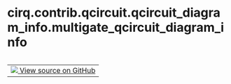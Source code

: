 <div itemscope itemtype="http://developers.google.com/ReferenceObject">
<meta itemprop="name" content="cirq.contrib.qcircuit.qcircuit_diagram_info.multigate_qcircuit_diagram_info" />
<meta itemprop="path" content="Stable" />
</div>

# cirq.contrib.qcircuit.qcircuit_diagram_info.multigate_qcircuit_diagram_info

<!-- Insert buttons and diff -->

<table class="tfo-notebook-buttons tfo-api" align="left">

<td>
  <a target="_blank" href="https://github.com/quantumlib/cirq/tree/master/cirq/contrib/qcircuit/qcircuit_diagram_info.py">
    <img src="https://www.tensorflow.org/images/GitHub-Mark-32px.png" />
    View source on GitHub
  </a>
</td>
</table>





<pre class="devsite-click-to-copy prettyprint lang-py tfo-signature-link">
<code>cirq.contrib.qcircuit.qcircuit_diagram_info.multigate_qcircuit_diagram_info(
    op: <a href="../../../../cirq/ops/Operation.md"><code>cirq.ops.Operation</code></a>,
    args: <a href="../../../../cirq/protocols/CircuitDiagramInfoArgs.md"><code>cirq.protocols.CircuitDiagramInfoArgs</code></a>
) -> Optional[<a href="../../../../cirq/protocols/CircuitDiagramInfo.md"><code>cirq.protocols.CircuitDiagramInfo</code></a>]
</code></pre>



<!-- Placeholder for "Used in" -->
